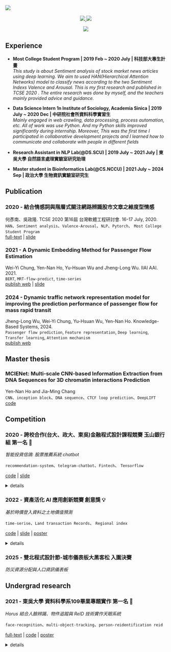 ![](https://github.com/aaron1aaron2/aaron1aaron2/blob/main/img/Hello!%20I%E2%80%99m%20Aaron.png)

<!-- 狀態 -->
<p align=center>
    <a href="https://github.com/aaron1aaron2">
      <img src="https://github-readme-stats.vercel.app/api?username=aaron1aaron2&include_all_commits=true&show_icons=true&theme=radical&card_width=250" />
    </a>
    <a href="https://github.com/aaron1aaron2">
      <img src="https://github-readme-stats.vercel.app/api/top-langs/?username=aaron1aaron2&layout=donut&theme=radical" />
    </a>
</p>

<!-- 指標 -->

<p align=center>
    <a href="https://github.com/aaron1aaron2">
      <img src="https://github-profile-trophy.vercel.app/?username=aaron1aaron2&theme=nord&no-frame=true&row=1&column=6" />
    </a>
</p>

<!-- 更新狀態  -->
<!-- 
<p align=center>
    <a href="https://github.com/aaron1aaron2">
      <img src="http://github-profile-summary-cards.vercel.app/api/cards/profile-details?username=aaron1aaron2&theme=radical" />
    </a>
</p>

 -->
## Experience
- **Most College Student Program | 2019 Feb ~ 2020 July  | 科技部大專生計畫** <br>
_This study is about Sentiment analysis of stock market news articles using deep learning. We aim to used HAN(Hierarchical Attention Networks) model to classify news according to the two Sentiment Indexs Valence and Arousal. This is my first research and published in TCSE 2020 . The entire research was done by myself, and the teachers mainly provided advice and guidance._

- **Data Science Intern 1n Institute of Sociology, Academia Sinica | 2019 July ~ 2020 Dec | 中研院社會所資料科學實習生** <br>
_Mainly engaged in web crawling, data processing, process automation, etc. All of work was use Python. And my Python skills improved significantly during internship. Moreover, This was the first time I participated in collaborative development projects and I learned how to communicate and collaborate with people in different fields_

- **Research Assistant in NLP Lab(@DS.SCU) | 2019 July ~ 2021 July | 東吳大學 自然語言處理實驗室研究助理** <br>

- **Master student in Bioinformatics Lab(@CS.NCCU) | 2021 July ~ 2024 Sep | 政治大學 生物資訊實驗室研究生** <br>

## Publication
### **2020 - 結合情感詞與階層式關注網路辨識股市文章之維度型情感**

何彥南、吳政隆. TCSE 2020 第16屆 台灣軟體工程研討會. 16-17 July, 2020.
<br>`HAN`、`Sentiment analysis`、`Valence-Arousal`、`NLP`、`Pytorch`、 `Most College Student Program` 
<br>[full-text](https://github.com/aaron1aaron2/aaron1aaron2/blob/main/Conference/TCSE_2020/%E7%B5%90%E5%90%88%E6%83%85%E6%84%9F%E8%A9%9E%E8%88%87%E9%9A%8E%E5%B1%A4%E5%BC%8F%E9%97%9C%E6%B3%A8%E7%B6%B2%E8%B7%AF.pdf) | [slide](https://github.com/aaron1aaron2/aaron1aaron2/blob/main/Conference/TCSE_2020/slide.pdf) 


### **2021 - A Dynamic Embedding Method for Passenger Flow Estimation**

Wei-Yi Chung, Yen-Nan Ho, Yu-Hsuan Wu and Jheng-Long Wu. IIAI AAI. 2021.
<br>`BERT`, `MRT-flow-predict`, `time-series` 
<br>[publish web](https://doi.org/10.1109/IIAI-AAI53430.2021.00070) | [slide](https://github.com/aaron1aaron2/aaron1aaron2/blob/main/Conference/IIAI_2021/Conference_slide.pdf) 


### **2024 - Dynamic traffic network representation model for improving the prediction performance of passenger flow for mass rapid transit**

Jheng-Long Wu, Wei-Yi Chung, Yu-Hsuan Wu, Yen-Nan Ho. Knowledge-Based Systems, 2024.
<br>`Passenger flow prediction`, `Feature representation`, `Deep learning`, `Transfer learning`, `Attention mechanism`
<br>[publish web](https://doi.org/10.1016/j.knosys.2024.112442)

## Master thesis
### **MCIENet: Multi-scale CNN-based Information Extraction from DNA Sequences for 3D chromatin interactions Prediction**

Yen-Nan Ho and Jia-Ming Chang
<br> `CNN`、`inception block`、`DNA sequence`、`CTCF loop prediction`、`DeepLIFT`
<br>[code](https://github.com/changlabtw/MCIENet)

## Competition
### **2020 - 跨校合作(台大、政大、東吳)金融程式設計課程競賽 玉山銀行組 第一名 🥇**<br>
_智能投資信鴿: 股票推薦系統 chatbot_

`recommendation-system`、`telegram-chatbot`、`Fintech`、 `Tensorflow`

[code](https://github.com/aaron1aaron2/E.SUN_Fugle_project) | [slide](https://github.com/aaron1aaron2/E.SUN_Fugle_project/blob/master/%E7%8E%89%E5%B1%B1_%E9%A1%8C%E7%9B%AE%E4%BA%8C_%E7%B5%84%E5%88%A5%E4%B8%80.pdf)

<details>
<summary>details</summary><br><b>

![](https://github.com/aaron1aaron2/E.SUN_Fugle_project/blob/master/MVP/img/chatbot_flow.png)

</b></details>

### **2022 - 資產活化 AI 應用創新競賽 創意獎 💡**<br>
_基於時價登入資料之土地價值預測_

`time-serise`、`Land transaction Records`、 `Regional index` 

[code](https://github.com/aaron1aaron2/PropGman__Regional-index-predict-based-on-transaction-records) | [slide](https://github.com/aaron1aaron2/aaron1aaron2/blob/main/Competition/AI%20Asset%20activation%20Competition/%E8%B3%87%E7%94%A2%E6%B4%BB%E5%8C%96%20AI%20%E6%87%89%E7%94%A8%E5%89%B5%E6%96%B0%E7%AB%B6%E8%B3%BD_%E6%B1%BA%E8%B3%BD%E5%A0%B1%E5%91%8A.pdf) | [poster](https://github.com/aaron1aaron2/aaron1aaron2/blob/main/Competition/AI%20Asset%20activation%20Competition/%E6%B5%B7%E5%A0%B1.pdf)

<details>
<summary>details</summary><br><b>

![](https://github.com/aaron1aaron2/aaron1aaron2/blob/main/Competition/AI%20Asset%20activation%20Competition/%E6%B5%81%E7%A8%8B%E5%9C%96.png)

</b></details>


### 2025 - 雙北程式設計節-城市儀表板大黑客松 入圍決賽
_防災資源分配與人口資訊儀表板_

## Undergrad research
### **2021 - 東吳大學 資料科學系109畢業專題實作 第一名 🥇**<br>
_Horus 結合人臉辨識、物件追蹤與 ReID 技術實作天眼系統_ 

`face-recognition`、`multi-object-tracking`、`person-reidentification reid` 

[full-text](https://github.com/aaron1aaron2/aaron1aaron2/blob/main/SCU%20Undergrad%20research(bachelor)/Horus%20_%20%E7%B5%90%E5%90%88%E4%BA%BA%E8%87%89%E8%BE%A8%E8%AD%98%E3%80%81%E7%89%A9%E4%BB%B6%E8%BF%BD%E8%B9%A4%E8%88%87%20ReID%20%E6%8A%80%E8%A1%93%E5%AF%A6%E4%BD%9C%E5%A4%A9%E7%9C%BC%E7%B3%BB%E7%B5%B1_v1.pdf) | [code](https://github.com/aaron1aaron2/Horus) | [poster](https://github.com/aaron1aaron2/aaron1aaron2/blob/main/SCU%20Undergrad%20research(bachelor)/%E6%B5%B7%E5%A0%B1%E5%BD%B1%E5%8D%B0.pdf)
<br>

<details>
<summary>details</summary><br><b>

![](https://github.com/aaron1aaron2/aaron1aaron2/blob/main/SCU%20Undergrad%20research(bachelor)/flowSystem%20Architecture.png)

#### Demo
[![](https://img.youtube.com/vi/_Fw6MSzFeSw/0.jpg)](https://www.youtube.com/watch?v=_Fw6MSzFeSw)

</b></details>


<!--

## Course Project
### Deep learning
<br>

<details>
<summary>details</summary><br><b>

- **2021.9 ~ 2022.1 - PyTorch and Machine Learning - _final project_ | Pytorch 與機器學習 期末報告** 
    - Topic: _Prediction of bike shortage_
    - Language: `Python`、`Shell` 
    - Keyword: `youbike`、`time-serise`
    - Tool: `pytorch`、`GMAN` 
    - [code](https://github.com/aaron1aaron2/NCCU_110-1_pytorch-and-ML_Prediction-of-bike-shortage)

- **22022.2 ~ 2022.6 - Theory and Practice of Bioinformatics - _final project_ | 生物資訊概論 期末報告** 
    - Topic: _paper implements - "Multiscale and integrative single-cell Hi-C analysis with Higashi"_
    - Language: `Python`
    - Keyword: `single-cell Hi-C`、`hyper-graph`、`Bioinformatics`
    - Tool: `pytorch`、`Colab`、`Higashi`
    - [code](https://github.com/aaron1aaron2/NCCU_110-2_Theory-and-Practice-of-Bioinformatics_final)

</b></details>

### Machine learning
<br>

<details>
<summary>details</summary><br><b>

- **2021.9 ~ 2022.1 - Data Science - _final project_ |  資料科學 期末報告** <br>
    - Topic: _Credit Card Fraud Detection_
    - Language: `R` 
    - Keyword: `Imbalanced data`、`Binary classification`、`Decision tree`、`Credit Card transaction data`
    - Tool: `rpart` `ggplot`
    - [code](https://github.com/aaron1aaron2/NCCU_110-1_DS_final_Credit-Card-Fraud-Detection)

</b></details>

### Visualization
<br>

<details>
<summary>details</summary><br><b>

- **22022.2 ~ 2022.6 - Information Visualization - _final project_ | 資訊視覺化 期末報告** 
    - Topic: _U-Bike inventory information visualization_
    - Language: `Javascript`、`Python`
    - Keyword: `youbike`、`time-serise`、
    - Tool: `D3.js`、`Bootstrap`、`Jquery`、`Leaflet`
    - [code](https://github.com/aaron1aaron2/NCCU_110-2_Information_Visualization_final)

</b></details>

### Other
<br>

<details>
<summary>details</summary><br><b>

- **2021.9 ~ 2022.1 - JavaScript Application Design - _final project_ | JavaScript 應用程式設計 期末報告** 
    - Topic: _Refugee Ark_
    - Language: `Javascript`
    - Keyword: `game`、`refugee`
    - Tool: `node.js`、`p5.js`
    - [code](https://github.com/aaron1aaron2/NCCU_110-1_JS_final_refugee-game)

- **2022.2 ~ 2022.6 - Distributed System - _final project_ | 分散式系統 期末報告** 
    - Topic: _Data Remediation by Spark for Web Crawler_
    - Language: `Pythin`、`Shell`、`Ruby`
    - Keyword: `Crawler data rescue`、`Distributed System`、`time-serise`
    - Tool: `Vagrant`、`Spark`、`InfluxDB`、`Dash`
    - [code](https://github.com/aaron1aaron2/NCCU_110-2_Distributed-System-Spark_final) | [slide](https://github.com/aaron1aaron2/NCCU_110-2_Distributed-System-Spark_final/blob/main/doc/spark_final.pdf)
    
</b></details>

-->
